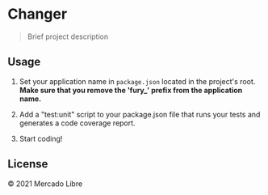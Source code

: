 # Changer

> Brief project description

## Usage

1. Set your application name in `package.json` located in the project's root. **Make sure that you remove the 'fury_' prefix from the application name.**

3. Add a "test:unit" script to your package.json file that runs your tests and generates a code coverage report.

4. Start coding!

## License

© 2021 Mercado Libre
